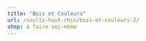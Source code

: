 ```yaml
---
title: "Bois et Couleurs"
url: /soultz-haut-rhin/bois-et-couleurs-2/
shop: à faire soi-même
---
```

